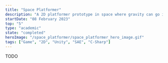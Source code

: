```yaml
---
title: "Space Platformer"
description: "A 2D platformer prototype in space where gravity can go in many direction."
startDate: "08 February 2023"
top: "5"
type: "academic"
state: "completed"
heroImage: "/space_platformer/space_platformer_hero_image.gif"
tags: ["Game", "2D", "Unity", "SAE", "C-Sharp"]
---
```


TODO